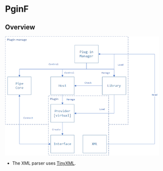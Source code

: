 # PginF

## Overview

![pginf](doc/pginf.png)

- The XML parser uses [TinyXML](https://sourceforge.net/projects/tinyxml/).
